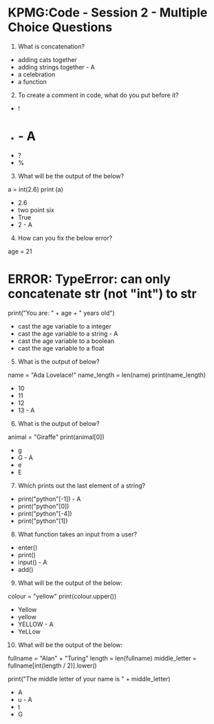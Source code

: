 # KPMG:Code - Session 2 - Multiple Choice Questions

1. What is concatenation?

- adding cats together
- adding strings together - A
- a celebration
- a function

2. To create a comment in code, what do you put before it?

- !
- # - A
- ?
- %

3. What will be the output of the below?

a = int(2.6)
print (a)

- 2.6
- two point six
- True
- 2 - A

4. How can you fix the below error?

age = 21

# ERROR: TypeError: can only concatenate str (not "int") to str
print("You are: " + age + " years old")

- cast the age variable to a integer
- cast the age variable to a string - A  
- cast the age variable to a boolean
- cast the age variable to a float

5. What is the output of below?

name = "Ada Lovelace!"
name_length = len(name)
print(name_length)

- 10
- 11
- 12
- 13 - A

6. What is the output of below?

animal = "Giraffe"
print(animal[0])

- g
- G - A
- e
- E

7. Which prints out the last element of a string?

- print("python"[-1]) - A
- print("python"[0])
- print("python"[-4])
- print("python"[1])

8. What function takes an input from a user?

- enter()
- print()
- input() - A
- add()

9. What will be the output of the below:

colour = "yellow"
print(colour.upper())

- Yellow
- yellow
- YELLOW - A
- YeLLow

10. What will be the output of the below:

fullname = "Alan" + "Turing"
length = len(fullname)
middle_letter = fullname[int(length / 2)].lower()

print("The middle letter of your name is " + middle_letter)

- A
- u - A
- t
- G

